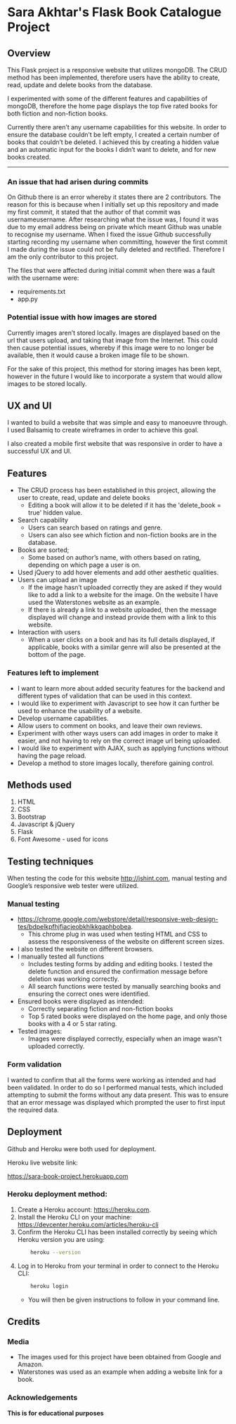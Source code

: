 # Sara Akhtar's Flask Book Catalogue Project

## Overview

This Flask project is a responsive website that utilizes mongoDB. The CRUD method has been implemented, therefore users have the ability to create, read, update and delete books from the database. 

I experimented with some of the different features and capabilities of mongoDB, therefore the home page displays the top five rated books for both fiction and non-fiction books.

Currently there aren’t any username capabilities for this website. In order to ensure the database couldn’t be left empty, I created a certain number of books that couldn’t be deleted. I achieved this by creating a hidden value and an automatic input for the books I didn’t want to delete, and for new books created.  

----------------------
### An issue that had arisen during commits

On Github there is an error whereby it states there are 2 contributors. The reason for this is because when I initially set up this repository and made my first commit, it stated that the author of that commit was usernameusername. After researching what the issue was, I found it was due to my email address being on private which meant Github was unable to recognise my username. When I fixed the issue Github successfully starting recording my username when committing, however the first commit I made during the issue could not be fully deleted and rectified. Therefore I am the only contributor to this project.  

The files that were affected during initial commit when there was a fault with the username were: 
* requirements.txt
* app.py

### Potential issue with how images are stored

Currently images aren’t stored locally. Images are displayed based on the url that users upload, and taking that image from the Internet. This could then cause potential issues, whereby if this image were to no longer be available, then it would cause a broken image file to be shown. 

For the sake of this project, this method for storing images has been kept, however in the future I would like to incorporate a system that would allow images to be stored locally. 

## UX and UI

I wanted to build a website that was simple and easy to manoeuvre through. I used Balsamiq to create wireframes in order to achieve this goal. 

I also created a mobile first website that was responsive in order to have a successful UX and UI.  

## Features

* The CRUD process has been established in this project, allowing the user to create, read, update and delete books
    - Editing a book will allow it to be deleted if it has the 'delete_book = true' hidden value. 
* Search capability 
    - Users can search based on ratings and genre.
    - Users can also see which fiction and non-fiction books are in the database.
* Books are sorted;
    - Some based on author’s name, with others based on rating, depending on which page a user is on. 
* Used jQuery to add hover elements and add other aesthetic qualities.
* Users can upload an image 
    - If the image hasn’t uploaded correctly they are asked if they would like to add a link to a website for the image. On the website I have used the Waterstones website as an example. 
    - If there is already a link to a website uploaded, then the message displayed will change and instead provide them with a link to this website.
* Interaction with users 
    - When a user clicks on a book and has its full details displayed, if applicable, books with a similar genre will also be presented at the bottom of the page.

### Features left to implement 

* I want to learn more about added security features for the backend and different types of validation that can be used in this context.
* I would like to experiment with Javascript to see how it can further be used to enhance the usability of a website.
* Develop username capabilities.
* Allow users to comment on books, and leave their own reviews.
* Experiment with other ways users can add images in order to make it easier, and not having to rely on the correct image url being uploaded.
* I would like to experiment with AJAX, such as applying functions without having the page reload. 
* Develop a method to store images locally, therefore gaining control. 

## Methods used

1. HTML
2. CSS
3. Bootstrap  
4. Javascript & jQuery 
5. Flask
6. Font Awesome - used for icons

## Testing techniques 

When testing the code for this website http://jshint.com, manual testing and Google’s responsive web tester were utilized. 

### Manual testing

* https://chrome.google.com/webstore/detail/responsive-web-design-tes/bdpelkpfhjfiacjeobkhlkkgaphbobea.
    - This chrome plug in was used when testing HTML and CSS to assess the responsiveness of the website on different screen sizes. 
* I also tested the website on different browsers.
* I manually tested all functions 
    - Includes testing forms by adding and editing books. I tested the delete function and ensured the confirmation message before deletion was working correctly. 
    - All search functions were tested by manually searching books and ensuring the correct ones were identified. 
* Ensured books were displayed as intended:
    - Correctly separating fiction and non-fiction books
    - Top 5 rated books were displayed on the home page, and only those books with a 4 or 5 star rating.
* Tested images:
    - Images were displayed correctly, especially when an image wasn't uploaded correctly.  
 

### Form validation 

I wanted to confirm that all the forms were working as intended and had been validated. In order to do so I performed manual tests, which included attempting to submit the forms without any data present. This was to ensure that an error message was displayed which prompted the user to first input the required data. 

## Deployment

Github and Heroku were both used for deployment.

Heroku live website link:

https://sara-book-project.herokuapp.com

### Heroku deployment method:

1. Create a Heroku account: https://heroku.com.
2. Install the Heroku CLI on your machine: https://devcenter.heroku.com/articles/heroku-cli
3. Confirm the Heroku CLI has been installed correctly by seeing which Heroku version you are using: 
    ```sh
        heroku --version
    ```
4. Log in to Heroku from your terminal in order to connect to the Heroku CLI:
    ```sh
        heroku login
    ```
    - You will then be given instructions to follow in your command line.

## Credits

### Media

* The images used for this project have been obtained from Google and Amazon.
* Waterstones was used as an example when adding a website link for a book.


### Acknowledgements 


**This is for educational purposes**